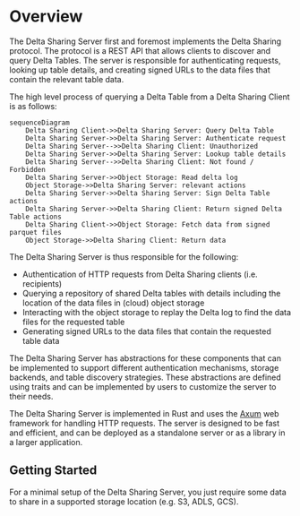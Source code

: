 # Overview

The Delta Sharing Server first and foremost implements the Delta Sharing
protocol. The protocol is a REST API that allows clients to discover and query
Delta Tables. The server is responsible for authenticating requests, looking up
table details, and creating signed URLs to the data files that contain the
relevant table data.

The high level process of querying a Delta Table from a Delta Sharing Client is
as follows:

```mermaid
sequenceDiagram
    Delta Sharing Client->>Delta Sharing Server: Query Delta Table
    Delta Sharing Server->>Delta Sharing Server: Authenticate request
    Delta Sharing Server-->>Delta Sharing Client: Unauthorized
    Delta Sharing Server->>Delta Sharing Server: Lookup table details
    Delta Sharing Server-->>Delta Sharing Client: Not found / Forbidden
    Delta Sharing Server->>Object Storage: Read delta log
    Object Storage->>Delta Sharing Server: relevant actions
    Delta Sharing Server->>Delta Sharing Server: Sign Delta Table actions
    Delta Sharing Server->>Delta Sharing Client: Return signed Delta Table actions
    Delta Sharing Client->>Object Storage: Fetch data from signed parquet files
    Object Storage->>Delta Sharing Client: Return data
```

The Delta Sharing Server is thus responsible for the following:

- Authentication of HTTP requests from Delta Sharing clients (i.e. recipients)
- Querying a repository of shared Delta tables with details including the
  location of the data files in (cloud) object storage
- Interacting with the object storage to replay the Delta log to find the data
  files for the requested table
- Generating signed URLs to the data files that contain the requested table data

The Delta Sharing Server has abstractions for these components that can be
implemented to support different authentication mechanisms, storage backends,
and table discovery strategies. These abstractions are defined using traits and
can be implemented by users to customize the server to their needs.

The Delta Sharing Server is implemented in Rust and uses the
[Axum](https://github.com/tokio-rs/axum) web framework for handling HTTP
requests. The server is designed to be fast and efficient, and can be deployed
as a standalone server or as a library in a larger application.

## Getting Started

For a minimal setup of the Delta Sharing Server, you just require some data
to share in a supported storage location (e.g. S3, ADLS, GCS).
